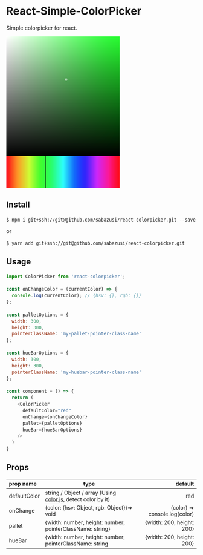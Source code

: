React-Simple-ColorPicker
====
Simple colorpicker for react.

<img src="./screenshot.png" width="300" height="400">


## Install
`$ npm i git+ssh://git@github.com/sabazusi/react-colorpicker.git --save`

or

`$ yarn add git+ssh://git@github.com/sabazusi/react-colorpicker.git`

## Usage
```javascript
import ColorPicker from 'react-colorpicker';

const onChangeColor = (currentColor) => {
  console.log(currentColor); // {hsv: {}, rgb: {}}
};

const palletOptions = {
  width: 300,
  height: 300,
  pointerClassName: 'my-pallet-pointer-class-name'
};

const hueBarOptions = {
  width: 300,
  height: 300,
  pointerClassName: 'my-huebar-pointer-class-name'
};

const component = () => {
  return (
    <ColorPicker
      defaultColor="red"
      onChange={onChangeColor}
      pallet={palletOptions}
      hueBar={hueBarOptions}
    />
  )
}
```

## Props
| prop name | type | default |
|:----------|------|--------:|
|defaultColor|string / Object / array (Using [color.js](https://github.com/qix-/color), detect color by it)|red|
|onChange|(color: {hsv: Object, rgb: Object})=> void|(color) => console.log(color)|
|pallet|{width: number, height: number, pointerClassName: string}|{width: 200, height: 200}|
|hueBar|{width: number, height: number, pointerClassName: string|{width: 200, height: 200}|
